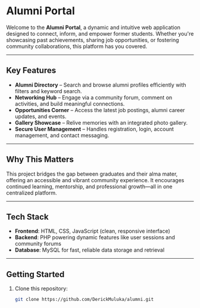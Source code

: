 # Alumni Portal

Welcome to the **Alumni Portal**, a dynamic and intuitive web application designed to connect, inform, and empower former students. Whether you're showcasing past achievements, sharing job opportunities, or fostering community collaborations, this platform has you covered.

---

##  Key Features

- **Alumni Directory** – Search and browse alumni profiles efficiently with filters and keyword search.
- **Networking Hub** – Engage via a community forum, comment on activities, and build meaningful connections.
- **Opportunities Corner** – Access the latest job postings, alumni career updates, and events.
- **Gallery Showcase** – Relive memories with an integrated photo gallery.
- **Secure User Management** – Handles registration, login, account management, and contact messaging.

---

##  Why This Matters

This project bridges the gap between graduates and their alma mater, offering an accessible and vibrant community experience. It encourages continued learning, mentorship, and professional growth—all in one centralized platform.

---

##  Tech Stack

- **Frontend**: HTML, CSS, JavaScript (clean, responsive interface)
- **Backend**: PHP powering dynamic features like user sessions and community forums
- **Database**: MySQL for fast, reliable data storage and retrieval

---

##  Getting Started

1. Clone this repository:
   ```bash
   git clone https://github.com/DerickMuluka/alumni.git
